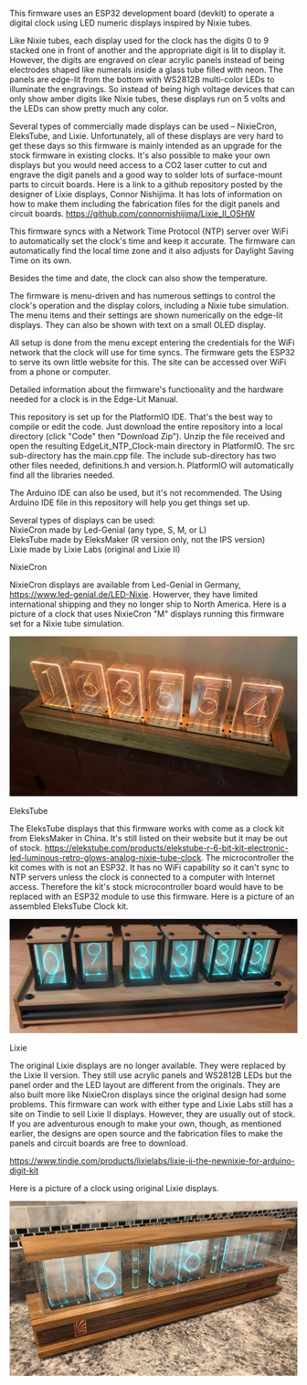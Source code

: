 This firmware uses an ESP32 development board (devkit) to operate a digital clock using LED numeric displays inspired by Nixie tubes. 

Like Nixie tubes, each display used for the clock has the digits 0 to 9 stacked one in front of another and the appropriate digit is lit to display it. However, the digits are engraved on clear acrylic panels instead of being electrodes shaped like numerals inside a glass tube filled with neon. The panels are edge-lit from the bottom with WS2812B multi-color LEDs to illuminate the engravings. So instead of being high voltage devices that can only show amber digits like Nixie tubes, these displays run on 5 volts and the LEDs can show pretty much any color. 

Several types of commercially made displays can be used – NixieCron, EleksTube, and Lixie. Unfortunately, all of these displays are very hard to get these days so this firmware is mainly intended as an upgrade for the stock firmware in existing clocks. It's also possible to make your own displays but you would need access to a CO2 laser cutter to cut and engrave the digit panels and a good way to solder lots of surface-mount parts to circuit boards. Here is a link to a github repository posted by the designer of Lixie displays, Connor Nishijima. It has lots of information on how to make them including the fabrication files for the digit panels and circuit boards. 
https://github.com/connornishijima/Lixie_II_OSHW

This firmware syncs with a Network Time Protocol (NTP) server over WiFi to automatically set the clock's time and keep it accurate. The firmware can automatically find the local time zone and it also adjusts for Daylight Saving Time on its own. 

Besides the time and date, the clock can also show the temperature.  

The firmware is menu-driven and has numerous settings to control the clock's operation and the display colors, including a Nixie tube simulation. The menu items and their settings are shown numerically on the edge-lit displays. They can also be shown with text on a small OLED display.

All setup is done from the menu except entering the credentials for the WiFi network that the clock will use for time syncs. The firmware gets the ESP32 to serve its own little website for this. The site can be accessed over WiFi from a phone or computer.

Detailed information about the firmware's functionality and the hardware needed for a clock is in the Edge-Lit Manual.

This repository is set up for the PlatformIO IDE. That's the best way to compile or edit the code. Just download the entire repository into a local directory (click "Code" then 
"Download Zip"). Unzip the file received and open the resulting EdgeLit_NTP_Clock-main directory in PlatformIO.
The src sub-directory has the main.cpp file. The include sub-directory has two other files needed, definitions.h and version.h. PlatformIO will automatically find all the libraries needed.    

The Arduino IDE can also be used, but it's not recommended. The Using Arduino IDE file in this repository will help you get things set up. 

Several types of displays can be used:     
NixieCron made by Led-Genial (any type, S, M, or L)        
EleksTube made by EleksMaker (R version only, not the IPS version)        
Lixie made by Lixie Labs (original and Lixie II)

NixieCron   

NixieCron displays are available from Led-Genial in Germany, https://www.led-genial.de/LED-Nixie. Howerver, they have limited international shipping
and they no longer ship to North America.
Here is a picture of a clock that uses NixieCron "M" displays running this firmware set for a Nixie tube simulation.

![NixieCron Clock_bb-menor](https://github.com/mmarkin/EdgeLit_NTP_Clock/blob/main/images/NixieCron%20M%20Clock.JPG)

EleksTube   

The EleksTube displays that this firmware works with come as a clock kit from EleksMaker in China. It's still listed on their website but it may be out of stock.
https://elekstube.com/products/elekstube-r-6-bit-kit-electronic-led-luminous-retro-glows-analog-nixie-tube-clock. 
The microcontroller the kit comes with is not an ESP32. It has no WiFi capability so it can't sync to NTP servers unless the clock is connected to a computer with Internet access. Therefore the kit's stock microcontroller board would have to be replaced with an ESP32 module to use this firmware. Here is a picture of an assembled EleksTube Clock kit.

![EleksTube Clock_bb-menor](https://github.com/mmarkin/EdgeLit_NTP_Clock/blob/main/images/EleksTube%20Clock.jpg)     

Lixie   

The original Lixie displays are no longer available. They were replaced by the Lixie II version. They still use acrylic panels and WS2812B LEDs but the panel order and the LED layout are different from the originals. They are also built more like NixieCron displays since the original design had some problems. This firmware can work with either type and Lixie Labs still has a site on Tindie to sell Lixie II displays. However, they are usually out of stock. If you are adventurous enough to make your own, though, as mentioned earlier, the designs are open source and the fabrication files to make the panels and circuit boards are free to download.   

https://www.tindie.com/products/lixielabs/lixie-ii-the-newnixie-for-arduino-digit-kit 

Here is a picture of a clock using original Lixie displays.

![Lixie Clock_bb-menor](https://github.com/mmarkin/EdgeLit_NTP_Clock/blob/main/images/Lixie%20Clock.jpg)
